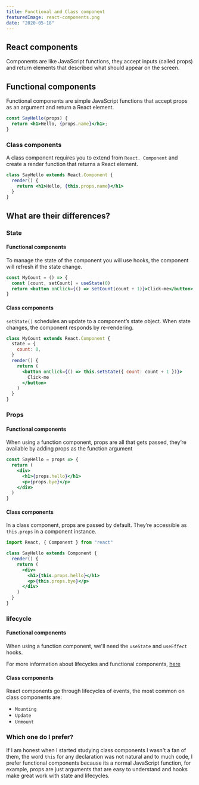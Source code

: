 ```yaml
---
title: Functional and Class component
featuredImage: react-components.png
date: "2020-05-18"
---
```


## React components

Components are like JavaScript functions, they accept inputs (called props) and return elements that described what should appear on the screen.

## Functional components

Functional components are simple JavaScript functions that accept props as an argument and return a React element.

```jsx
const SayHello(props) {
  return <h1>Hello, {props.name}</h1>;
}
```

### Class components

A class component requires you to extend from `React. Component` and create a render function that returns a React element.

```jsx
class SayHello extends React.Component {
  render() {
    return <h1>Hello, {this.props.name}</h1>
  }
}
```

## What are their differences?

### State

#### Functional components

To manage the state of the component you will use hooks, the component will refresh if the state change.

```jsx
const MyCount = () => {
  const [count, setCount] = useState(0)
  return <button onClick={() => setCount(count + 1)}>Click-me</button>
}
```

#### Class components

`setState()` schedules an update to a component’s state object. When state changes, the component responds by re-rendering.

```jsx
class MyCount extends React.Component {
  state = {
    count: 0,
  }
  render() {
    return (
      <button onClick={() => this.setState({ count: count + 1 })}>
        Click-me
      </button>
    )
  }
}
```

### Props

#### Functional components

When using a function component, props are all that gets passed, they’re available by adding props as the function argument

```jsx
const SayHello = props => {
  return (
    <div>
      <h1>{props.hello}</h1>
      <p>{props.bye}</p>
    </div>
  )
}
```

#### Class components

In a class component, props are passed by default. They’re accessible as `this.props` in a component instance.

```jsx
import React, { Component } from "react"

class SayHello extends Component {
  render() {
    return (
      <div>
        <h1>{this.props.hello}</h1>
        <p>{this.props.bye}</p>
      </div>
    )
  }
}
```

### lifecycle

#### Functional components

When using a function component, we'll need the `useState` and `useEffect` hooks.

For more information about lifecycles and functional components, [here](/blog/life-cyles-and-hooks/)

#### Class components

React components go through lifecycles of events, the most common on class components are:

- `Mounting`
- `Update`
- `Unmount`

### Which one do I prefer?

If I am honest when I started studying class components I wasn't a fan of them, the word `this` for any declaration was not natural and to much code, I prefer functional components because its a normal JavaScript function, for example, props are just arguments that are easy to understand and hooks make great work with state and lifecycles.
